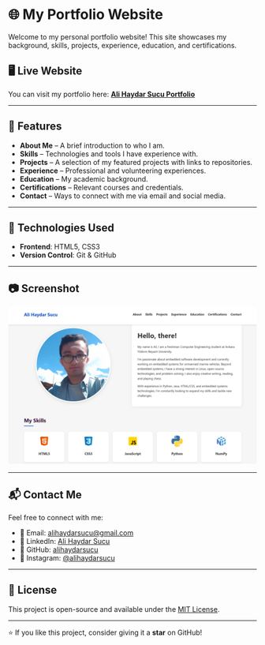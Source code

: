 # 🌐 My Portfolio Website  

Welcome to my personal portfolio website! This site showcases my background, skills, projects, experience, education, and certifications.  

## 🖥️ Live Website  
You can visit my portfolio here: **[Ali Haydar Sucu Portfolio](https://alihaydarsucu.github.io/portfolio)**  

---

## 📌 Features  
- **About Me** – A brief introduction to who I am.  
- **Skills** – Technologies and tools I have experience with.  
- **Projects** – A selection of my featured projects with links to repositories.  
- **Experience** – Professional and volunteering experiences.  
- **Education** – My academic background.  
- **Certifications** – Relevant courses and credentials.  
- **Contact** – Ways to connect with me via email and social media.  

---

## 🚀 Technologies Used  
- **Frontend**: HTML5, CSS3
- **Version Control**: Git & GitHub  

---

## 📷 Screenshot  
![Portfolio Screenshot](Images/Readme.png) 

---

## 📬 Contact Me  
Feel free to connect with me:  
- 📧 Email: [alihaydarsucu@gmail.com](mailto:alihaydarsucu@gmail.com)  
- 💼 LinkedIn: [Ali Haydar Sucu](https://linkedin.com/in/ali-haydar-sucu)  
- 🐙 GitHub: [alihaydarsucu](https://github.com/alihaydarsucu)  
- 📸 Instagram: [@alihaydarsucu](https://instagram.com/alihaydarsucu)  

---

## 📜 License  
This project is open-source and available under the [MIT License](LICENSE).  

---

⭐ If you like this project, consider giving it a **star** on GitHub!  
